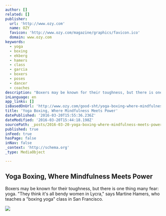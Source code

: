 ```yaml
---
author: []
related: []
publisher:
  url: 'http://www.ozy.com'
  name: OZY
  favicon: 'http://www.ozy.com/magazine/graphics/favicon.ico'
  domain: www.ozy.com
keywords:
  - yoga
  - boxing
  - ekberg
  - hamers
  - class
  - garcia
  - boxers
  - poses
  - dancer
  - coaches
description: "Boxers may be known for their toughness, but there is one thing many fear: yoga. \"They think it's all bendy women in Lycra,\" says Martine Hamers, who teaches a \"boxing yoga\" class in San Francisco."
inLanguage: en
app_links: []
isBasedOnUrl: 'http://www.ozy.com/good-sht/yoga-boxing-where-mindfulness-meets-power/67478'
title: 'Yoga Boxing, Where Mindfulness Meets Power'
datePublished: '2016-03-20T15:55:36.236Z'
dateModified: '2016-03-20T15:44:18.198Z'
sourcePath: _posts/2016-03-20-yoga-boxing-where-mindfulness-meets-power.md
published: true
inFeed: true
hasPage: false
inNav: false
_context: 'http://schema.org'
_type: MediaObject

---
```

<article style=""><h1>Yoga Boxing, Where Mindfulness Meets Power</h1><p>Boxers may be known for their toughness, but there is one thing many fear: yoga. "They think it's all bendy women in Lycra," says Martine Hamers, who teaches a "boxing yoga" class in San Francisco.</p><img src="http://pictures.ozy.com/pictures/1500xany/9/9/9/89999_shutterstock_155855582.jpg" /></article>